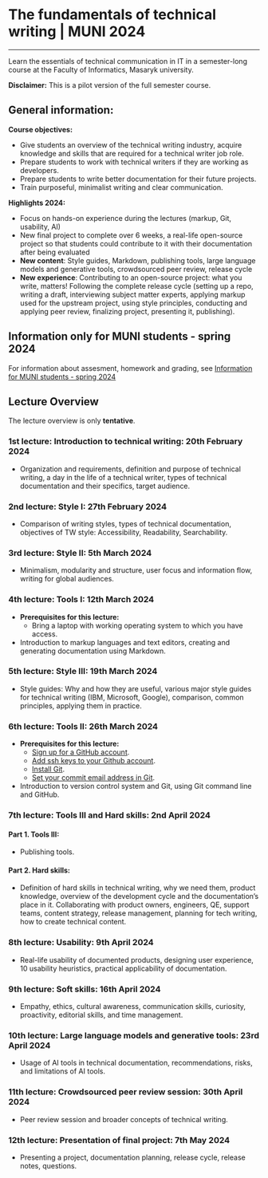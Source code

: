 # The fundamentals of technical writing | MUNI 2024

-----
Learn the essentials of technical communication in IT in a semester-long course at the Faculty of Informatics, Masaryk university.

**Disclaimer:** This is a pilot version of the full semester course.

## General information:

**Course objectives:**
* Give students an overview of the technical writing industry, acquire knowledge and skills that are required for a technical writer job role.
* Prepare students to work with technical writers if they are working as developers.
* Prepare students to write better documentation for their future projects.
* Train purposeful, minimalist writing and clear communication.

**Highlights 2024:**
* Focus on hands-on experience during the lectures (markup, Git, usability, AI)
* New final project to complete over 6 weeks, a real-life open-source project so that students could contribute to it with their documentation after being evaluated
* **New content**: Style guides, Markdown, publishing tools, large language models and generative tools, crowdsourced peer review, release cycle 
* **New experience**: Contributing to an open-source project: what you write, matters! Following the complete release cycle (setting up a repo, writing a draft, interviewing subject matter experts, applying markup used for the upstream project, using style principles, conducting and applying peer review, finalizing project, presenting it, publishing).

## Information only for MUNI students - spring 2024
For information about assesment, homework and grading, see [Information for MUNI students - spring 2024](MUNI-students-spring2024.pdf)


## Lecture Overview
The lecture overview is only **tentative**.

### 1st lecture: Introduction to technical writing: 20th February 2024
* Organization and requirements, definition and purpose of technical writing, a day in the life of a technical writer, types of technical documentation and their specifics, target audience.

### 2nd lecture: Style I: 27th February 2024
* Comparison of writing styles, types of technical documentation, objectives of TW style: Accessibility, Readability, Searchability.

### 3rd lecture: Style II: 5th March 2024
* Minimalism, modularity and structure, user focus and information flow, writing for global audiences. 

### 4th lecture: Tools I: 12th March 2024
* **Prerequisites for this lecture:**
  * Bring a laptop with working operating system to which you have access.
* Introduction to markup languages and text editors, creating and generating documentation using Markdown.

### 5th lecture: Style III: 19th March 2024
* Style guides: Why and how they are useful, various major style guides for technical writing (IBM, Microsoft, Google), comparison, common principles, applying them in practice.

### 6th lecture: Tools II: 26th March 2024
* **Prerequisites for this lecture:**
  * [Sign up for a GitHub account](https://github.com/join).
  * [Add ssh keys to your Github account](https://docs.github.com/en/authentication/connecting-to-github-with-ssh/adding-a-new-ssh-key-to-your-github-account).
  * [Install Git](https://github.com/git-guides/install-git).
  * [Set your commit email address in Git](https://docs.github.com/en/account-and-profile/setting-up-and-managing-your-personal-account-on-github/managing-email-preferences/setting-your-commit-email-address#setting-your-commit-email-address-in-git).
* Introduction to version control system and Git, using Git command line and GitHub.
  
### 7th lecture: Tools III and Hard skills: 2nd April 2024
#### Part 1. Tools III:
* Publishing tools.

#### Part 2. Hard skills:
* Definition of hard skills in technical writing, why we need them, product knowledge, overview of the development cycle and the documentation’s place in it. Collaborating with product owners, engineers, QE, support teams, content strategy, release management, planning for tech writing, how to create technical content.

### 8th lecture: Usability: 9th April 2024
* Real-life usability of documented products, designing user experience, 10 usability heuristics, practical applicability of documentation.

### 9th lecture: Soft skills: 16th April 2024
* Empathy, ethics, cultural awareness, communication skills, curiosity, proactivity, editorial skills, and time management.

### 10th lecture: Large language models and generative tools: 23rd April 2024
* Usage of AI tools in technical documentation, recommendations, risks, and limitations of AI tools.

### 11th lecture: Crowdsourced peer review session: 30th April 2024
* Peer review session and broader concepts of technical writing.

### 12th lecture: Presentation of final project: 7th May 2024
* Presenting a project, documentation planning, release cycle, release notes, questions.
